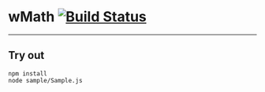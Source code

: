 
# wMath [![Build Status](https://travis-ci.org/Wandalen/wMath.svg?branch=master)](https://travis-ci.org/Wandalen/wMath)

___

## Try out
```
npm install
node sample/Sample.js
```

